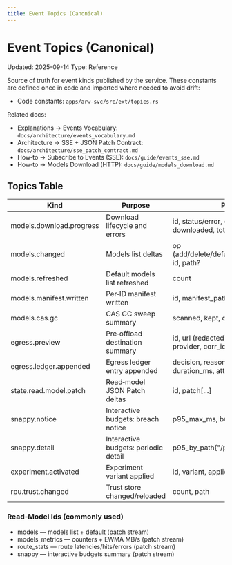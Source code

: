 ```yaml
---
title: Event Topics (Canonical)
---
```


# Event Topics (Canonical)
Updated: 2025-09-14
Type: Reference

Source of truth for event kinds published by the service. These constants are defined once in code and imported where needed to avoid drift:

- Code constants: `apps/arw-svc/src/ext/topics.rs`

Related docs:
- Explanations → Events Vocabulary: `docs/architecture/events_vocabulary.md`
- Architecture → SSE + JSON Patch Contract: `docs/architecture/sse_patch_contract.md`
- How‑to → Subscribe to Events (SSE): `docs/guide/events_sse.md`
- How‑to → Models Download (HTTP): `docs/guide/models_download.md`

## Topics Table

| Kind                       | Purpose                          | Payload key points |
|----------------------------|----------------------------------|--------------------|
| models.download.progress   | Download lifecycle and errors    | id, status/error, code, budget?, disk?, progress?, downloaded, total? |
| models.changed             | Models list deltas               | op (add/delete/default/downloaded/canceled/error), id, path? |
| models.refreshed           | Default models list refreshed    | count |
| models.manifest.written    | Per‑ID manifest written          | id, manifest_path, sha256 |
| models.cas.gc              | CAS GC sweep summary             | scanned, kept, deleted, deleted_bytes, ttl_days |
| egress.preview             | Pre‑offload destination summary  | id, url (redacted), dest{host,port,protocol}, provider, corr_id |
| egress.ledger.appended     | Egress ledger entry appended     | decision, reason_code, dest, bytes_in/out, duration_ms, attribution |
| state.read.model.patch     | Read‑model JSON Patch deltas     | id, patch[...] |
| snappy.notice              | Interactive budgets: breach notice | p95_max_ms, budget_ms |
| snappy.detail              | Interactive budgets: periodic detail | p95_by_path{"/path":p95_ms} |
| experiment.activated       | Experiment variant applied       | id, variant, applied{...} |
| rpu.trust.changed          | Trust store changed/reloaded     | count, path |

### Read‑Model Ids (commonly used)

- models — models list + default (patch stream)
- models_metrics — counters + EWMA MB/s (patch stream)
- route_stats — route latencies/hits/errors (patch stream)
- snappy — interactive budgets summary (patch stream)
